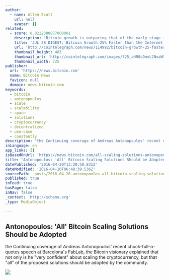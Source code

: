 ```yaml
---
author:
  - name: Allen Scott
    url: null
    avatar: {}
related:
  - score: 0.8222380877000001
    description: "Bitcoin growth is outpacing that of the early stage internet by almost 25%; an Estonian Angel List service will utilize Bitcoin's blockchain to secure its marketplace, and more top stories for July 28. In terms of investment, Bitcoin growth is outpacing that of the early stage internet by almost 25%, according to the latest figures compiled by IB Times UK."
    title: 'JUL 28 DIGEST: Bitcoin Growth 25% Faster than the Internet in 90s; Estonian Angel List Service Secures Marketplace with BTC Blockchain'
    url: 'http://cointelegraph.com/news/114992/bitcoin-growth-25-faster-than-the-internet-in-90s-estonian-angel-list-service-secures-marketplace-with-btc-blockchain'
    thumbnail_height: 483
    thumbnail_url: 'http://cointelegraph.com/images/725_aHR0cDovL2NvaW50ZWxlZ3JhcGguY29tL3N0b3JhZ2UvdXBsb2Fkcy92aWV3Lzk5MTkyNTk1NTE2YTJkMjFlYzE5NmJlZDM2MjYyNDQ1LnBuZw==.jpg'
    thumbnail_width: 725
publisher:
  url: 'https://news.bitcoin.com'
  name: Bitcoin News
  favicon: null
  domain: news.bitcoin.com
keywords:
  - bitcoin
  - antonopoulos
  - scale
  - scalability
  - space
  - solutions
  - cryptocurrency
  - decentralized
  - use-case
  - constantly
description: "the Continuing coverage of Andreas Antonopoulos' recent chock-full-o-quotes speech at Barcelona's FabLab, the Bitcoin visionary explained that not only is he \"very confident\" about scaling the cryptocurrency, but that \"all\" of the proposed solutions should be adopted by the community."
inLanguage: en
app_links: []
isBasedOnUrl: 'https://news.bitcoin.com/all-scaling-solutions-antonopoulos/'
title: "Antonopoulos: 'All' Bitcoin Scaling Solutions Should be Adopted"
datePublished: '2016-04-20T13:20:50.831Z'
dateModified: '2016-04-20T06:48:39.536Z'
sourcePath: _posts/2016-04-20-antonopoulos-all-bitcoin-scaling-solutions-should-be-adop.md
published: true
inFeed: true
hasPage: false
inNav: false
_context: 'http://schema.org'
_type: MediaObject

---
```

<article style=""><h1>Antonopoulos: 'All' Bitcoin Scaling Solutions Should be Adopted</h1><p>the Continuing coverage of Andreas Antonopoulos' recent chock-full-o-quotes speech at Barcelona's FabLab, the Bitcoin visionary explained that not only is he "very confident" about scaling the cryptocurrency, but that "all" of the proposed solutions should be adopted by the community.</p><img src="https://news.bitcoin.com/wp-content/uploads/2016/04/AndreasAntonopoulos.jpg" /></article>